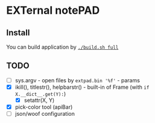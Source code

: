 # EXTernal notePAD

## Install
You can build application by [`./build.sh full`](./build.sh "(nuitka3 requited)")

## TODO
- [ ] sys.argv - open files by `extpad.bin '%f'` - params
- [x] ikill(), titlestr(), helpbarstr() - built-in of Frame (with `if X.__dict__.get(Y):`)
  * [x] setattr(X, Y)
- [x] pick-color tool (apiBar)
- [ ] json/woof configuration
